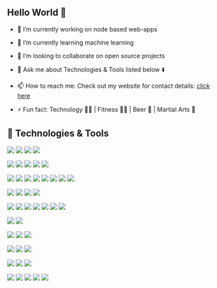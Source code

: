 ## Hello World 🚀

<!--
**ravindrasinghshah/ravindrasinghshah** is a ✨ _special_ ✨ repository because its `README.md` (this file) appears on your GitHub profile.

Here are some ideas to get you started:
-->
- 🔭 I’m currently working on node based web-apps
- 🌱 I’m currently learning machine learning
- 👯 I’m looking to collaborate on open source projects
- 💬 Ask me about Technologies & Tools listed below ⬇️
- 📫 How to reach me: Check out my website for contact details: [click here](https://ravindrasinghshah.web.app/#contact)

- ⚡ Fun fact: Technology 👨‍💻 | Fitness 🧘‍♂️ | Beer 🍺 | Martial Arts 🥋

## 🔧 Technologies & Tools
![](https://img.shields.io/badge/IDE-Visual_Studio_Code-informational?style=flat&logo=visual-studio-code&logoColor=white&color=007ACC)
![](https://img.shields.io/badge/IDE-Visual_Studio-informational?style=flat&logo=visual-studio&logoColor=white&color=5C2D91)
![](https://img.shields.io/badge/IDE-Android_Studio-informational?style=flat&logo=android-studio&logoColor=white&color=3DDC84)
![](https://img.shields.io/badge/IDE-Eclipse_IDE-informational?style=flat&logo=eclipse-ide&logoColor=white&color=2C2255)

![](https://img.shields.io/badge/Code-HTML5-informational?style=flat&logo=html5&logoColor=white&color=E34F26)
![](https://img.shields.io/badge/Code-CSS3-informational?style=flat&logo=css3&logoColor=white&color=1572B6)
![](https://img.shields.io/badge/Code-SASS-informational?style=flat&logo=sass&logoColor=white&color=CC6699)
![](https://img.shields.io/badge/Code-Bootstrap-informational?style=flat&logo=bootstrap&logoColor=white&color=7952B3)
![](https://img.shields.io/badge/Code-Material_UI-informational?style=flat&logo=material-ui&logoColor=white&color=0081CB)

![](https://img.shields.io/badge/Code-JavaScript-informational?style=flat&logo=javascript&logoColor=white&color=F7DF1E)
![](https://img.shields.io/badge/Code-JQuery-informational?style=flat&logo=jquery&logoColor=white&color=0769AD)
![](https://img.shields.io/badge/Code-React-informational?style=flat&logo=react&logoColor=white&color=61DAFB)
![](https://img.shields.io/badge/Code-Angular-informational?style=flat&logo=angular&logoColor=white&color=DD0031)
![](https://img.shields.io/badge/Code-Kendo-informational?style=flat&logo=javascript&logoColor=white&color=2bbc8a)
![](https://img.shields.io/badge/Code-PUG-informational?style=flat&logo=javascript&logoColor=white&color=2bbc8a)
![](https://img.shields.io/badge/Code-HandleBar-informational?style=flat&logo=javascript&logoColor=white&color=2bbc8a)
![](https://img.shields.io/badge/Code-TypeScript-informational?style=flat&logo=typescript&logoColor=white&color=3178C6)

![](https://img.shields.io/badge/Code-Node.JS-informational?style=flat&logo=node.js&logoColor=white&color=339933)
![](https://img.shields.io/badge/Code-.NET-informational?style=flat&logo=.net&logoColor=white&color=5C2D91)
![](https://img.shields.io/badge/Code-C_Sharp-informational?style=flat&logo=c-sharp&logoColor=white&color=239120)
![](https://img.shields.io/badge/Code-Python-informational?style=flat&logo=python&logoColor=white&color=3776AB)

![](https://img.shields.io/badge/DB-Microsoft_SQL_Server-informational?style=flat&logo=microsoft-sql-server&logoColor=white&color=CC2927)
![](https://img.shields.io/badge/DB-PostgreSQL-informational?style=flat&logo=postgresql&logoColor=white&color=336791)
![](https://img.shields.io/badge/DB-Oracle-informational?style=flat&logo=oracle&logoColor=white&color=F80000)
![](https://img.shields.io/badge/DB-Couchbase-informational?style=flat&logo=couchbase&logoColor=white&color=EA2328)
![](https://img.shields.io/badge/DB-Firestore-informational?style=flat&logo=firebase&logoColor=white&color=FFCA28)
![](https://img.shields.io/badge/DB-DocumentDB-informational?style=flat&logo=microsoft-azure&logoColor=white&color=0089D6)
![](https://img.shields.io/badge/DB-Airtable-informational?style=flat&logo=airtable&logoColor=white&color=18BFFF)

![](https://img.shields.io/badge/PM-NPM-informational?style=flat&logo=npm&logoColor=white&color=CB3837)
![](https://img.shields.io/badge/PM-NuGet-informational?style=flat&logo=nuget&logoColor=white&color=004880)

![](https://img.shields.io/badge/Tool-Grunt-informational?style=flat&logo=grunt&logoColor=white&color=FBA919)
![](https://img.shields.io/badge/Tool-Gulp-informational?style=flat&logo=gulp&logoColor=white&color=CF4647)
![](https://img.shields.io/badge/Tool-Webpack-informational?style=flat&logo=webpack&logoColor=white&color=8DD6F9)

![](https://img.shields.io/badge/SVN-Azure_DevOps-informational?style=flat&logo=azure-devops&logoColor=white&color=0078D7)
![](https://img.shields.io/badge/SVN-Git-informational?style=flat&logo=git&logoColor=white&color=F05032)
![](https://img.shields.io/badge/SVN-Bitbucket-informational?style=flat&logo=bitbucket&logoColor=white&color=0052CC)

![](https://img.shields.io/badge/Cloud-Digital_Ocean-informational?style=flat&logo=digitalocean&logoColor=white&color=0080FF)
![](https://img.shields.io/badge/Cloud-Firebase-informational?style=flat&logo=firebase&logoColor=white&color=FFCA28)
![](https://img.shields.io/badge/Cloud-Microsoft_Azure-informational?style=flat&logo=microsoft-azure&logoColor=white&color=0089D6)

![](https://img.shields.io/badge/Integration-DocuSign-informational?style=flat&logo=docusign&logoColor=white&color=FFCC22)
![](https://img.shields.io/badge/Integration-Twilio-informational?style=flat&logo=twilio&logoColor=white&color=F22F46)
![](https://img.shields.io/badge/Integration-PayPal-informational?style=flat&logo=paypal&logoColor=white&color=00457C)
![](https://img.shields.io/badge/Integration-Stripe-informational?style=flat&logo=stripe&logoColor=white&color=008CDD)
![](https://img.shields.io/badge/Integration-Google_APIs-informational?style=flat&logo=google&logoColor=white&color=4285F4)
